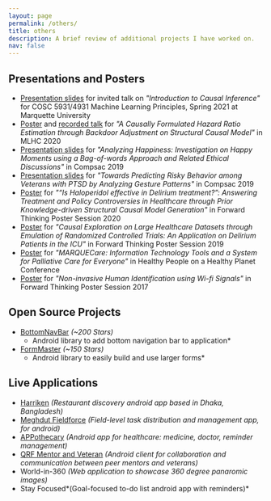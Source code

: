 ```yaml
---
layout: page
permalink: /others/
title: others
description: A brief review of additional projects I have worked on.
nav: false
---
```


## Presentations and Posters

- [Presentation slides](/assets/pdf/causal_inference_invited_talk_spring2021.pdf) for invited talk on *"Introduction to Causal Inference"* for COSC 5931/4931 Machine Learning Principles, Spring 2021 at Marquette University
- [Poster](/assets/pdf/ML4HC_causal_hr_estimation.pdf) and [recorded talk](https://youtu.be/SNuG2SJR-nc) for *"A Causally Formulated Hazard Ratio Estimation through Backdoor Adjustment on Structural Causal Model"* in MLHC 2020
- [Presentation slides](/assets/pdf/compsac_2019_HappyDB.pdf) for *"Analyzing Happiness: Investigation on Happy Moments using a Bag-of-words Approach and Related Ethical Discussions"* in Compsac 2019
- [Presentation slides](/assets/pdf/compsac_2019_ipeer.pdf) for *"Towards Predicting Risky Behavior among Veterans with PTSD by Analyzing Gesture Patterns"* in Compsac 2019
- [Poster](/assets/pdf/forward_thinking_prior_knowledge.pdf) for *"“Is Haloperidol effective in Delirium treatment?”: Answering Treatment and Policy Controversies in Healthcare through Prior Knowledge-driven Structural Causal Model Generation"* in Forward Thinking Poster Session 2020
- [Poster](/assets/pdf/forward_thinking_causal_inference.pdf) for *"Causal Exploration on Large Healthcare Datasets through Emulation of Randomized Controlled Trials: An Application on Delirium Patients in the ICU"* in Forward Thinking Poster Session 2019
- [Poster](/assets/pdf/marquee_care.pdf) for *"MARQUECare: Information Technology Tools and a System for Palliative Care for Everyone"* in Healthy People on a Healthy Planet Conference
- [Poster](/assets/pdf/forward_thinking_wifi.pdf) for *"Non-invasive Human Identification using Wi-fi Signals"* in Forward Thinking Poster Session 2017

## Open Source Projects

- [BottomNavBar](https://github.com/adib2149/BottomNavBar) *(~200 Stars)*
  - Android library to add bottom navigation bar to application*
- [FormMaster](https://github.com/adib2149/FormMaster) *(~150 Stars)*
  - Android library to easily build and use larger forms*

## Live Applications

- [Harriken](https://www.crunchbase.com/organization/harriken") *(Restaurant discovery android app based in Dhaka, Bangladesh)*
- [Meghdut Fieldforce](https://web.archive.org/web/20240312192900/https://futurestartup.com/2016/11/25/meghdut-launches-fieldforce/") *(Field-level task distribution and management app, for android)*
- [APPothecary](https://play.google.com/store/apps/details?id=com.renata_ltd.android") *(Android app for healthcare: medicine, doctor, reminder management)*
- [QRF Mentor and Veteran](https://play.google.com/store/apps/developer?id=Dryhootch+of+America") *(Android client for collaboration and communication between peer mentors and veterans)*
- World-in-360 *(Web application to showcase 360 degree panaromic images)*
- Stay Focused*(Goal-focused to-do list android app with reminders)*

